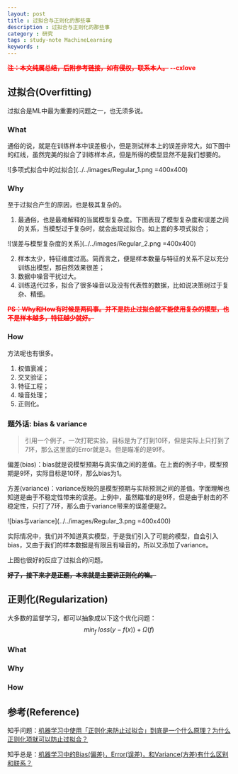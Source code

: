 ```yaml
---
layout: post
title : 过拟合与正则化的那些事
description : 过拟合与正则化的那些事
category : 研究
tags : study-note MachineLearning
keywords : 
---
```


<font color="red">**<del>注：本文纯属总结，后附参考链接，如有侵权，联系本人。</del> --cxlove**</font>

## 过拟合(Overfitting)

过拟合是ML中最为重要的问题之一，也无须多说。

### What

通俗的说，就是在训练样本中误差极小，但是测试样本上的误差非常大。如下图中的红线，虽然完美的拟合了训练样本点，但是所得的模型显然不是我们想要的。

![多项式拟合中的过拟合](../../images/Regular_1.png =400x400)

### Why

至于过拟合产生的原因，也是极其复杂的。

1.  最通俗，也是最难解释的当属模型复杂度。下图表现了模型复杂度和误差之间的关系，当模型过于复杂时，就会出现过拟合。如上面的多项式拟合；

![误差与模型复杂度的关系](../../images/Regular_2.png =400x400)

2.  样本太少，特征维度过高。简而言之，便是样本数量与特征的关系不足以充分训练出模型，那自然效果很差；
3.  数据中噪音干扰过大。
4.  训练迭代过多，拟合了很多噪音以及没有代表性的数据，比如说决策树过于复杂、精细。

<font color="red">**<del>PS：Why和How有时候是两码事。并不是防止过拟合就不能使用复杂的模型，也不是样本越多，特征越少就好。</del>**</font>


### How

方法呢也有很多。

1.  权值衰减；
2.  交叉验证；
3.  特征工程；
4.  噪音处理；
5.  正则化。

### 题外话: bias & variance

>引用一个例子，一次打靶实验，目标是为了打到10环，但是实际上只打到了7环，那么这里面的Error就是3。但是瞄准的是9环。

偏差(bias)：bias就是说模型预期与真实值之间的差值。在上面的例子中，模型预期是9环，实际目标是10环，那么bias为1。

方差(variance)：variance反映的是模型预期与实际预测之间的差值。字面理解也知道是由于不稳定性带来的误差。上例中，虽然瞄准的是9环，但是由于射击的不稳定性，只打了7环，那么由于variance带来的误差便是2。

![bias与variance](../../images/Regular_3.png =400x400)

实际情况中，我们并不知道真实模型，于是我们引入了可能的模型，自会引入bias，又由于我们的样本数据是有限且有噪音的，所以又添加了variance。

上图也很好的反应了过拟合的问题。

**<del>好了，接下来才是正题，本来就是主要讲正则化的嘛。</del>**

## 正则化(Regularization)

大多数的监督学习，都可以抽象成以下这个优化问题：$$min_f \ loss(y - f(x) ) + \Omega (f)$$

### What

### Why

### How

## 参考(Reference)

知乎问题：[机器学习中使用「正则化来防止过拟合」到底是一个什么原理？为什么正则化项就可以防止过拟合？](http://www.zhihu.com/question/20700829)

知乎总是：[机器学习中的Bias(偏差)，Error(误差)，和Variance(方差)有什么区别和联系？](http://www.zhihu.com/question/27068705)

